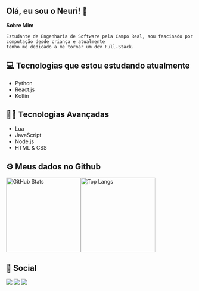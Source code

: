 ## Olá, eu sou o Neuri! 👋

**Sobre Mim**
```
Estudante de Engenharia de Software pela Campo Real, sou fascinado por computação desde criança e atualmente 
tenho me dedicado a me tornar um dev Full-Stack.
```

## 💻 Tecnologias que estou estudando atualmente 
 - Python
 - React.js
 - Kotlin

## 👨‍💻 Tecnologias Avançadas
 - Lua
 - JavaScript
 - Node.js
 - HTML & CSS

## ⚙️ Meus dados no Github 
  
<img align="center" alt="GitHub Stats" src="https://github-readme-stats.vercel.app/api?theme=tokyonight&username=Neurizinn&show_icons=true&include_all_commits=true&hide_border=true" height="200"/><img align="center" alt="Top Langs" src="https://github-readme-stats.vercel.app/api/top-langs/?username=Neurizinn&layout=compact&exclude_repo=CZ3003-SSAD&hide_border=true&theme=tokyonight&langs_count=10" height="200"/>

## 📱 Social
  
  <div> 

  <a href="https://instagram.com/neuri.eduardo" target="_blank"><img src="https://img.shields.io/badge/-Instagram-%23E4405F?style=for-the-badge&logo=instagram&logoColor=white" target="_blank"></a>
  <a href = "mailto:neuridelima1@gmail.com"><img src="https://img.shields.io/badge/-Gmail-%23333?style=for-the-badge&logo=gmail&logoColor=white" target="_blank"></a>
  <a href="https://www.linkedin.com/in/neuri-eduardo-de-lima-68283315b/" target="_blank"><img src="https://img.shields.io/badge/-LinkedIn-%230077B5?style=for-the-badge&logo=linkedin&logoColor=white" target="_blank"></a>
